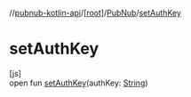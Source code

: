 //[pubnub-kotlin-api](../../../index.md)/[[root]](../index.md)/[PubNub](index.md)/[setAuthKey](set-auth-key.md)

# setAuthKey

[js]\
open fun [setAuthKey](set-auth-key.md)(authKey: [String](https://kotlinlang.org/api/core/kotlin-stdlib/kotlin/-string/index.html))
